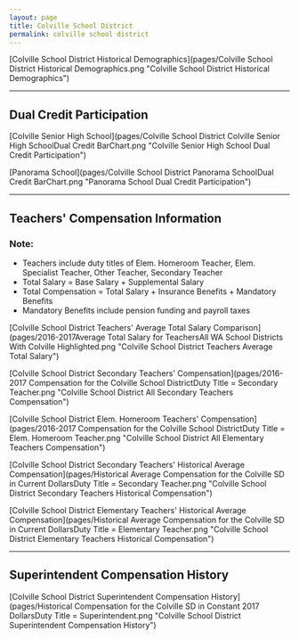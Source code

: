 ```yaml
---
layout: page
title: Colville School District
permalink: colville school district
---
```



[Colville School District Historical Demographics](pages/Colville School District Historical Demographics.png "Colville School District Historical Demographics")

___

## Dual Credit Participation

[Colville Senior High School](pages/Colville School District Colville Senior High SchoolDual Credit BarChart.png "Colville Senior High School Dual Credit Participation")

[Panorama School](pages/Colville School District Panorama SchoolDual Credit BarChart.png "Panorama School Dual Credit Participation")


___

## Teachers' Compensation Information
### Note:
- Teachers include duty titles of Elem. Homeroom Teacher, Elem. Specialist Teacher, Other Teacher, Secondary Teacher
- Total Salary = Base Salary + Supplemental Salary
- Total Compensation = Total Salary + Insurance Benefits + Mandatory Benefits
- Mandatory Benefits include pension funding and payroll taxes

[Colville School District Teachers' Average Total Salary Comparison](pages/2016-2017Average Total Salary for TeachersAll WA School Districts With Colville Highlighted.png "Colville School District Teachers Average Total Salary")

[Colville School District Secondary Teachers' Compensation](pages/2016-2017 Compensation for the Colville School DistrictDuty Title = Secondary Teacher.png "Colville School District All Secondary Teachers Compensation")

[Colville School District Elem. Homeroom Teachers' Compensation](pages/2016-2017 Compensation for the Colville School DistrictDuty Title = Elem. Homeroom Teacher.png "Colville School District All Elementary Teachers Compensation")

[Colville School District Secondary Teachers' Historical Average Compensation](pages/Historical Average Compensation for the Colville SD in Current DollarsDuty Title = Secondary Teacher.png "Colville School District Secondary Teachers Historical Compensation")

[Colville School District Elementary Teachers' Historical Average Compensation](pages/Historical Average Compensation for the Colville SD in Current DollarsDuty Title = Elementary Teacher.png "Colville School District Elementary Teachers Historical Compensation")


___

## Superintendent Compensation History

[Colville School District Superintendent Compensation History](pages/Historical Compensation for the Colville SD in Constant 2017 DollarsDuty Title = Superintendent.png "Colville School District Superintendent Compensation History")

